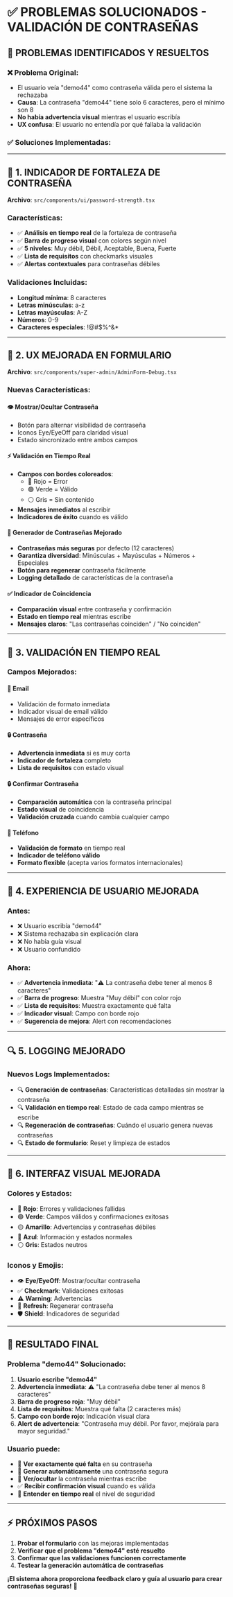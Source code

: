 # ✅ PROBLEMAS SOLUCIONADOS - VALIDACIÓN DE CONTRASEÑAS

## 🎯 **PROBLEMAS IDENTIFICADOS Y RESUELTOS**

### **❌ Problema Original:**
- El usuario veía "demo44" como contraseña válida pero el sistema la rechazaba
- **Causa**: La contraseña "demo44" tiene solo 6 caracteres, pero el mínimo son 8
- **No había advertencia visual** mientras el usuario escribía
- **UX confusa**: El usuario no entendía por qué fallaba la validación

### **✅ Soluciones Implementadas:**

---

## 🔧 **1. INDICADOR DE FORTALEZA DE CONTRASEÑA**

**Archivo**: `src/components/ui/password-strength.tsx`

### **Características:**
- ✅ **Análisis en tiempo real** de la fortaleza de contraseña
- ✅ **Barra de progreso visual** con colores según nivel
- ✅ **5 niveles**: Muy débil, Débil, Aceptable, Buena, Fuerte
- ✅ **Lista de requisitos** con checkmarks visuales
- ✅ **Alertas contextuales** para contraseñas débiles

### **Validaciones Incluidas:**
- **Longitud mínima**: 8 caracteres
- **Letras minúsculas**: a-z
- **Letras mayúsculas**: A-Z  
- **Números**: 0-9
- **Caracteres especiales**: !@#$%^&*

---

## 🎨 **2. UX MEJORADA EN FORMULARIO**

**Archivo**: `src/components/super-admin/AdminForm-Debug.tsx`

### **Nuevas Características:**

#### **👁️ Mostrar/Ocultar Contraseña**
- Botón para alternar visibilidad de contraseña
- Iconos Eye/EyeOff para claridad visual
- Estado sincronizado entre ambos campos

#### **⚡ Validación en Tiempo Real**
- **Campos con bordes coloreados**: 
  - 🔴 Rojo = Error
  - 🟢 Verde = Válido
  - ⚪ Gris = Sin contenido
- **Mensajes inmediatos** al escribir
- **Indicadores de éxito** cuando es válido

#### **🔄 Generador de Contraseñas Mejorado**
- **Contraseñas más seguras** por defecto (12 caracteres)
- **Garantiza diversidad**: Minúsculas + Mayúsculas + Números + Especiales
- **Botón para regenerar** contraseña fácilmente
- **Logging detallado** de características de la contraseña

#### **✅ Indicador de Coincidencia**
- **Comparación visual** entre contraseña y confirmación
- **Estado en tiempo real** mientras escribe
- **Mensajes claros**: "Las contraseñas coinciden" / "No coinciden"

---

## 🧪 **3. VALIDACIÓN EN TIEMPO REAL**

### **Campos Mejorados:**

#### **📧 Email**
- Validación de formato inmediata
- Indicador visual de email válido
- Mensajes de error específicos

#### **🔒 Contraseña**
- **Advertencia inmediata** si es muy corta
- **Indicador de fortaleza** completo
- **Lista de requisitos** con estado visual

#### **🔒 Confirmar Contraseña**
- **Comparación automática** con la contraseña principal
- **Estado visual** de coincidencia
- **Validación cruzada** cuando cambia cualquier campo

#### **📱 Teléfono**
- **Validación de formato** en tiempo real
- **Indicador de teléfono válido**
- **Formato flexible** (acepta varios formatos internacionales)

---

## 🎯 **4. EXPERIENCIA DE USUARIO MEJORADA**

### **Antes:**
- ❌ Usuario escribía "demo44"
- ❌ Sistema rechazaba sin explicación clara
- ❌ No había guía visual
- ❌ Usuario confundido

### **Ahora:**
- ✅ **Advertencia inmediata**: "⚠️ La contraseña debe tener al menos 8 caracteres"
- ✅ **Barra de progreso**: Muestra "Muy débil" con color rojo
- ✅ **Lista de requisitos**: Muestra exactamente qué falta
- ✅ **Indicador visual**: Campo con borde rojo
- ✅ **Sugerencia de mejora**: Alert con recomendaciones

---

## 🔍 **5. LOGGING MEJORADO**

### **Nuevos Logs Implementados:**
- 🔍 **Generación de contraseñas**: Características detalladas sin mostrar la contraseña
- 🔍 **Validación en tiempo real**: Estado de cada campo mientras se escribe
- 🔍 **Regeneración de contraseñas**: Cuándo el usuario genera nuevas contraseñas
- 🔍 **Estado de formulario**: Reset y limpieza de estados

---

## 📱 **6. INTERFAZ VISUAL MEJORADA**

### **Colores y Estados:**
- 🔴 **Rojo**: Errores y validaciones fallidas
- 🟢 **Verde**: Campos válidos y confirmaciones exitosas
- 🟡 **Amarillo**: Advertencias y contraseñas débiles
- 🔵 **Azul**: Información y estados normales
- ⚪ **Gris**: Estados neutros

### **Iconos y Emojis:**
- 👁️ **Eye/EyeOff**: Mostrar/ocultar contraseña
- ✅ **Checkmark**: Validaciones exitosas
- ⚠️ **Warning**: Advertencias
- 🔄 **Refresh**: Regenerar contraseña
- 🛡️ **Shield**: Indicadores de seguridad

---

## 🚀 **RESULTADO FINAL**

### **Problema "demo44" Solucionado:**

1. **Usuario escribe "demo44"**
2. **Advertencia inmediata**: ⚠️ "La contraseña debe tener al menos 8 caracteres"
3. **Barra de progreso roja**: "Muy débil"
4. **Lista de requisitos**: Muestra qué falta (2 caracteres más)
5. **Campo con borde rojo**: Indicación visual clara
6. **Alert de advertencia**: "Contraseña muy débil. Por favor, mejórala para mayor seguridad."

### **Usuario puede:**
- 📝 **Ver exactamente qué falta** en su contraseña
- 🔄 **Generar automáticamente** una contraseña segura
- 👀 **Ver/ocultar** la contraseña mientras escribe
- ✅ **Recibir confirmación visual** cuando es válida
- 🎯 **Entender en tiempo real** el nivel de seguridad

---

## ⚡ **PRÓXIMOS PASOS**

1. **Probar el formulario** con las mejoras implementadas
2. **Verificar que el problema "demo44" esté resuelto**
3. **Confirmar que las validaciones funcionen correctamente**
4. **Testear la generación automática de contraseñas**

**¡El sistema ahora proporciona feedback claro y guía al usuario para crear contraseñas seguras!** 🎉
